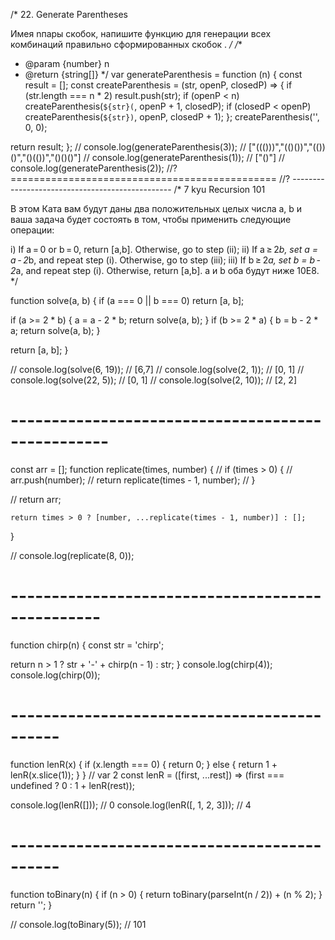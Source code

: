/*
22. Generate Parentheses

Имея nпары скобок, напишите функцию для генерации всех комбинаций правильно 
сформированных скобок .
*/
/**
 * @param {number} n
 * @return {string[]}
 */
var generateParenthesis = function (n) {
  const result = [];
  const createParenthesis = (str, openP, closedP) => {
    if (str.length === n * 2) result.push(str);
    if (openP < n) createParenthesis(`${str}(`, openP + 1, closedP);
    if (closedP < openP) createParenthesis(`${str})`, openP, closedP + 1);
  };
  createParenthesis('', 0, 0);

  return result;
};
// console.log(generateParenthesis(3)); // ["((()))","(()())","(())()","()(())","()()()"]
// console.log(generateParenthesis(1)); // ["()"]
// console.log(generateParenthesis(2));
//? ==============================================
//? ------------------------------------------------
/*
7 kyu
Recursion 101

В этом Ката вам будут даны два положительных целых числа a, b и ваша задача будет состоять 
в том, чтобы применить следующие операции:

i) If a = 0 or b = 0, return [a,b]. Otherwise, go to step (ii);
ii) If a ≥ 2*b, set a = a - 2*b, and repeat step (i). Otherwise, go to step (iii);
iii) If b ≥ 2*a, set b = b - 2*a, and repeat step (i). Otherwise, return [a,b].
a и b оба будут ниже 10E8.
*/

function solve(a, b) {
  if (a === 0 || b === 0) return [a, b];

  if (a >= 2 * b) {
    a = a - 2 * b;
    return solve(a, b);
  }
  if (b >= 2 * a) {
    b = b - 2 * a;
    return solve(a, b);
  }

  return [a, b];
}

// console.log(solve(6, 19)); // [6,7]
// console.log(solve(2, 1)); // [0, 1]
// console.log(solve(22, 5)); // [0, 1]
// console.log(solve(2, 10)); // [2, 2]
# --------------------------------------------------
const arr = [];
function replicate(times, number) {
//   if (times > 0) {
//     arr.push(number);
//     return replicate(times - 1, number);
//   }

// 	return arr;
	
	return times > 0 ? [number, ...replicate(times - 1, number)] : [];
}

// console.log(replicate(8, 0));

# -------------------------------------------------
function chirp(n) {
  const str = 'chirp';

  return n > 1 ? str + '-' + chirp(n - 1) : str;
}
console.log(chirp(4));
console.log(chirp(0));
# --------------------------------------------
function lenR(x) {
  if (x.length === 0) {
    return 0;
  } else {
    return 1 + lenR(x.slice(1));
  }
}
// var 2
const lenR = ([first, ...rest]) => (first === undefined ? 0 : 1 + lenR(rest));

console.log(lenR([])); // 0
console.log(lenR([, 1, 2, 3])); // 4
# --------------------------------------------
function toBinary(n) {
  if (n > 0) {
    return toBinary(parseInt(n / 2)) + (n % 2);
  }
  return '';
}

// console.log(toBinary(5)); // 101